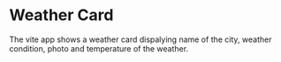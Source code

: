 # Weather Card

The vite app shows a weather card dispalying name of the city, weather condition, photo and temperature of the weather.

